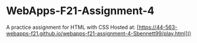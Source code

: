 # WebApps-F21-Assignment-4
A practice assignment for HTML with CSS
Hosted at: [https://44-563-webapps-f21.github.io/webapps-f21-assignment-4-Sbennett99/play.html]()
